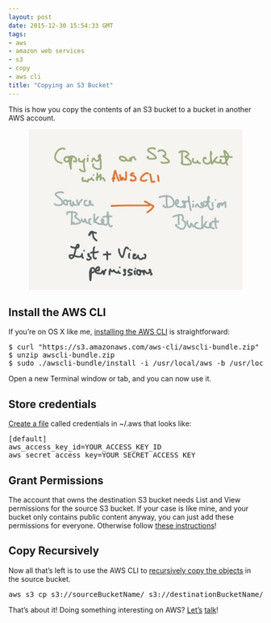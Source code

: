 ```yaml
---
layout: post
date: 2015-12-30 15:54:33 GMT
tags:
- aws
- amazon web services
- s3
- copy
- aws cli
title: "Copying an S3 Bucket"
---
```

<p>This is how you copy the contents of an S3 bucket to a bucket in another AWS account.</p><figure class="tmblr-full" data-orig-height="600" data-orig-width="800"><img src="/images/aed84bc6ddb63bd7825d90a9adc16223b46fcab114b4cef9c1b246d2e221c179.jpg" data-orig-height="600" data-orig-width="800"></figure><h2>Install the AWS CLI</h2><p>If you’re on OS X like me, <a href="http://docs.aws.amazon.com/cli/latest/userguide/installing.html">installing the AWS CLI</a> is straightforward:</p><pre>$ curl "https://s3.amazonaws.com/aws-cli/awscli-bundle.zip" -o "awscli-bundle.zip"<br>$ unzip awscli-bundle.zip<br>$ sudo ./awscli-bundle/install -i /usr/local/aws -b /usr/local/bin/aws</pre><p>Open a new Terminal window or tab, and you can now use it.</p><h2>Store credentials</h2><p><a href="http://docs.aws.amazon.com/cli/latest/userguide/cli-chap-getting-started.html#cli-config-files">Create a file</a> called credentials in ~/.aws that looks like:</p><pre>[default]<br>aws_access_key_id=YOUR_ACCESS_KEY_ID<br>aws_secret_access_key=YOUR_SECRET_ACCESS_KEY</pre><h2>Grant Permissions</h2><p>The account that owns the destination S3 bucket needs List and View permissions for the source S3 bucket. If your case is like mine, and your bucket only contains public content anyway, you can just add these permissions for everyone. Otherwise follow <a href="https://aws.amazon.com/premiumsupport/knowledge-center/account-transfer-s3/">these instructions</a>!</p><h2>Copy Recursively</h2><p>Now all that’s left is to use the AWS CLI to <a href="http://docs.aws.amazon.com/cli/latest/reference/s3/cp.htmla">recursively copy the objects</a> in the source bucket.</p><pre>aws s3 cp s3://sourceBucketName/ s3://destinationBucketName/ --recursive</pre><p>That’s about it! Doing something interesting on AWS? <a href="twitter.com/arpith">Let’s</a> <a href="arpith@feedreader.co">talk</a>!</p>